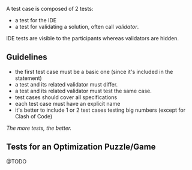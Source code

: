 A test case is composed of 2 tests:

- a test for the IDE
- a test for validating a solution, often call _validator_.

IDE tests are visible to the participants whereas validators are hidden.

## Guidelines

- the first test case must be a basic one (since it's included in the statement)
- a test and its related validator must differ.
- a test and its related validator must test the same case.
- test cases should cover all specifications
- each test case must have an explicit name
- it's better to include 1 or 2 test cases testing big numbers (except for Clash of Code)

_The more tests, the better._

## Tests for an Optimization Puzzle/Game

@TODO